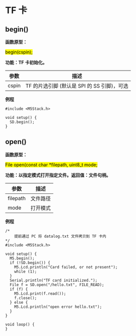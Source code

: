 # TF 卡

## begin()

**函数原型：**

<mark>begin(cspin);</mark>

**功能：TF 卡初始化。**

| 参数 | 描述 |
| --- | --- |
| cspin | TF 的片选引脚 (默认是 SPI 的 SS 引脚)，可选 |

**例程**
```arduino
#include <M5Stack.h>

void setup() {
  SD.begin();
}
```

## open()

**函数原型：**

<mark>File open(const char *filepath, uint8_t mode;</mark>

**功能：以指定模式打开指定文件。返回值：文件句柄。**

| 参数 | 描述 |
| --- | --- |
| filepath | 文件路径 |
| mode | 打开模式 |

**例程**
```arduino
/*
    提前通过 PC 将 datalog.txt 文件拷贝到 TF 卡内
*/
#include <M5Stack.h>

void setup() {
  M5.begin();
  if (!SD.begin()) {
    M5.Lcd.println("Card failed, or not present");
    while (1);
  }
  Serial.println("TF card initialized.");
  File f = SD.open("/hello.txt", FILE_READ);
  if (f) {
    M5.Lcd.print(f.read());
    f.close();
  } else {
    M5.Lcd.println("open error hello.txt");
  }
}

void loop() {
}
```
